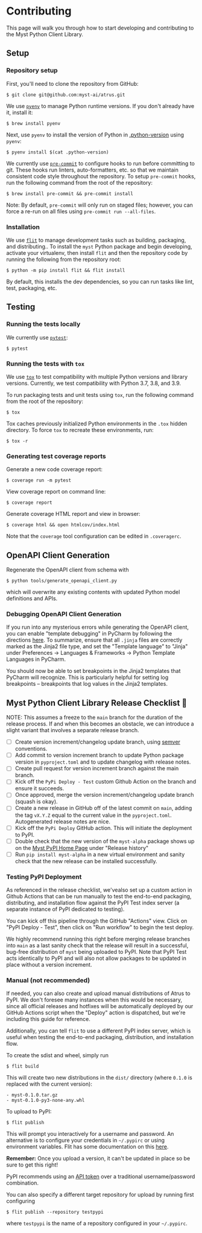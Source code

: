 # Contributing

This page will walk you through how to start developing and contributing to the Myst Python Client Library.

## Setup

### Repository setup

First, you'll need to clone the repository from GitHub:

    $ git clone git@github.com:myst-ai/atrus.git

We use [`pyenv`](https://github.com/pyenv/pyenv) to manage Python runtime versions. If you don't already have it,
install it:

    $ brew install pyenv

Next, use `pyenv` to install the version of Python in [.python-version](.python-version) using `pyenv`:

    $ pyenv install $(cat .python-version)

We currently use [`pre-commit`](https://pre-commit.com) to configure hooks to run before committing to git. These hooks
run linters, auto-formatters, etc. so that we maintain consistent code style throughout the repository. To setup
`pre-commit` hooks, run the following command from the root of the repository:

    $ brew install pre-commit && pre-commit install

Note: By default, `pre-commit` will only run on staged files; however, you can force a re-run on all files using
`pre-commit run --all-files`.

### Installation

We use [`flit`](https://flit.readthedocs.io/en/latest/index.html) to manage development tasks such as building,
packaging, and distributing.. To install the `myst` Python package and begin developing, activate your virtualenv, then
install `flit` and then the repository code by running the following from the repository root:

    $ python -m pip install flit && flit install

By default, this installs the dev dependencies, so you can run tasks like lint, test, packaging, etc.

## Testing

### Running the tests locally

We currently use [`pytest`](https://pytest.org/):

    $ pytest

### Running the tests with `tox`

We use [`tox`](https://tox.readthedocs.io/en/latest/) to test compatibility with multiple Python versions and library
versions. Currently, we test compatibility with Python 3.7, 3.8, and 3.9.

To run packaging tests and unit tests using `tox`, run the following command from the root of the repository:

    $ tox

Tox caches previously initialized Python environments in the `.tox` hidden directory. To force `tox` to recreate these
environments, run:

    $ tox -r

### Generating test coverage reports

Generate a new code coverage report:

    $ coverage run -m pytest

View coverage report on command line:

    $ coverage report

Generate coverage HTML report and view in browser:

    $ coverage html && open htmlcov/index.html

Note that the `coverage` tool configuration can be edited in `.coveragerc`.

## OpenAPI Client Generation

Regenerate the OpenAPI client from schema with

    $ python tools/generate_openapi_client.py

which will overwrite any existing contents with updated Python model definitions and APIs.

### Debugging OpenAPI Client Generation

If you run into any mysterious errors while generating the OpenAPI client, you can enable "template debugging" in
PyCharm by following the directions [here](https://blog.jetbrains.com/pycharm/2017/06/template-debugging/). To
summarize, ensure that all `.jinja` files are correctly marked as the Jinja2 file type, and set the "Template language"
to "Jinja" under Preferences -> Languages & Frameworks -> Python Template Languages in PyCharm.

You should now be able to set breakpoints in the Jinja2 templates that PyCharm will recognize. This is particularly
helpful for setting log breakpoints – breakpoints that log values in the Jinja2 templates.

## Myst Python Client Library Release Checklist 🚀

NOTE: This assumes a freeze to the `main` branch for the duration of the release process. If and when this becomes an
obstacle, we can introduce a slight variant that involves a separate release branch.

- [ ] Create version increment/changelog update branch, using [semver](https://semver.org/) conventions.
- [ ] Add commit to version increment branch to update Python package version in `pyproject.toml` and to update
      changelog with release notes.
- [ ] Create pull request for version increment branch against the main branch.
- [ ] Kick off the `PyPi Deploy - Test` custom Github Action on the branch and ensure it succeeds.
- [ ] Once approved, merge the version increment/changelog update branch (squash is okay).
- [ ] Create a new release in GitHub off of the latest commit on `main`, adding the tag `vX.Y.Z` equal to the current
      value in the `pyproject.toml`. Autogenerated release notes are nice.
- [ ] Kick off the `PyPi Deploy` GitHub action. This will initiate the deployment to PyPI.
- [ ] Double check that the new version of the `myst-alpha` package shows up on the
      [Myst PyPI Home Page](https://pypi.org/project/myst-alpha/) under "Release history"
- [ ] Run `pip install myst-alpha` in a new virtual environment and sanity check that the new release can be installed
      successfully.

### Testing PyPI Deployment

As referenced in the release checklist, we'vealso set up a custom action in Github Actions that can be run manually to
test the end-to-end packaging, distributing, and installation flow against the PyPI Test index server (a separate
instance of PyPI dedicated to testing).

You can kick off this pipeline through the GitHub "Actions" view. Click on "PyPI Deploy - Test", then click on "Run workflow" to begin the test deploy.

We highly recommend running this right before merging release branches into `main` as a last sanity check that the
release will result in a successful, bug-free distribution of `myst` being uploaded to PyPI. Note that PyPI Test acts
identically to PyPI and will also not allow packages to be updated in place without a version increment.

### Manual (not recommended)

If needed, you can also create and upload manual distributions of Atrus to PyPI. We don't foresee many instances when
this would be necessary, since all official releases and hotfixes will be automatically deployed by our
GitHub Actions script when the "Deploy" action is dispatched, but we're including this guide for reference.

Additionally, you can tell `flit` to use a different PyPI index server, which is useful when testing the end-to-end
packaging, distribution, and installation flow.

To create the sdist and wheel, simply run

    $ flit build

This will create two new distributions in the `dist/` directory (where `0.1.0` is replaced with the current version):

    - myst-0.1.0.tar.gz
    - myst-0.1.0-py3-none-any.whl

To upload to PyPI:

    $ flit publish

This will prompt you interactively for a username and password. An alternative is to configure your credentials in
`~/.pypirc` or using environment variables. Flit has some documentation on this
[here](https://flit.readthedocs.io/en/latest/upload.html).

**Remember:** Once you upload a version, it can't be updated in place so be sure to get this right!

PyPI recommends using an [API token](https://pypi.org/help/#apitoken) over a traditional username/password combination.

You can also specify a different target repository for upload by running first configuring

    $ flit publish --repository testpypi

where `testpypi` is the name of a repository configured in your `~/.pypirc`.
